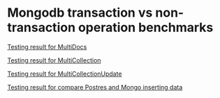 # Mongodb transaction vs non-transaction operation benchmarks

[Testing result for MultiDocs](BenchmarkDotNet.Artifacts/results/MongodbTransactions.TestCases.MultiDocs-report-github.md)

[Testing result for MultiCollection](BenchmarkDotNet.Artifacts/results/MongodbTransactions.TestCases.MultiCollections-report-github.md)

[Testing result for MultiCollectionUpdate](BenchmarkDotNet.Artifacts/results/MongodbTransactions.TestCases.MultiCollectionsUpdate-report-github.md)

[Testing result for compare Postres and Mongo inserting data](BenchmarkDotNet.Artifacts/results/MongodbTransactions.CompareTestCases.CompareMultiDocs-report-github.md)
